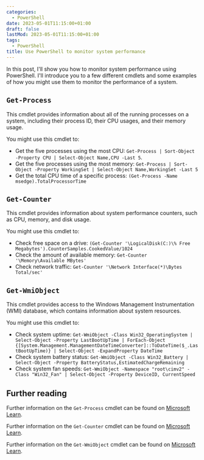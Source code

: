 ```yaml
---
categories:
  - PowerShell
date: 2023-05-01T11:15:00+01:00
draft: false
lastMod: 2023-05-01T11:15:00+01:00
tags:
  - PowerShell
title: Use PowerShell to monitor system performance
---
```


In this post, I'll show you how to monitor system performance using PowerShell.
I'll introduce you to a few different cmdlets and some examples of how you
might use them to monitor the performance of a system.

## `Get-Process`

This cmdlet provides information about all of the running processes on a
system, including their process ID, their CPU usages, and their memory usage.

You might use this cmdlet to:

- Get the five processes using the most CPU:
`Get-Process | Sort-Object -Property CPU | Select-Object Name,CPU -Last 5`.
- Get the five processes using the most memory:
`Get-Process | Sort-Object -Property WorkingSet | Select-Object Name,WorkingSet -Last 5`
- Get the total CPU time of a specific process:
`(Get-Process -Name msedge).TotalProcessorTime`

## `Get-Counter`

This cmdlet provides information about system performance counters, such as
CPU, memory, and disk usage.

You might use this cmdlet to:

- Check free space on a drive:
`(Get-Counter '\LogicalDisk(C:)\% Free Megabytes').CounterSamples.CookedValue/1024`
- Check the amount of available memory: `Get-Counter '\Memory\Available MBytes'`
- Check network traffic: `Get-Counter '\Network Interface(*)\Bytes Total/sec'`

## `Get-WmiObject`

This cmdlet provides access to the Windows Management Instrumentation (WMI)
database, which contains information about system resources.

You might use this cmdlet to:

- Check system uptime:
`Get-WmiObject -Class Win32_OperatingSystem | Select-Object -Property LastBootUpTime | ForEach-Object {[System.Management.ManagementDateTimeConverter]::ToDateTime($_.LastBootUpTime)} | Select-Object -ExpandProperty DateTime`
- Check system battery status:
`Get-WmiObject -Class Win32_Battery | Select-Object -Property BatteryStatus,EstimatedChargeRemaining`
- Check system fan speeds:
`Get-WmiObject -Namespace "root\cimv2" -Class "Win32_Fan" | Select-Object -Property DeviceID, CurrentSpeed`

## Further reading

Further information on the `Get-Process` cmdlet can be found on
[Microsoft Learn](https://learn.microsoft.com/en-us/powershell/module/microsoft.powershell.management/get-process).

Further information on the `Get-Counter` cmdlet can be found on
[Microsoft Learn](https://learn.microsoft.com/en-us/powershell/module/microsoft.powershell.diagnostics/get-counter).

Further information on the `Get-WmiObject` cmdlet can be found on
[Microsoft Learn](https://learn.microsoft.com/en-us/powershell/module/microsoft.powershell.management/get-wmiobject).
